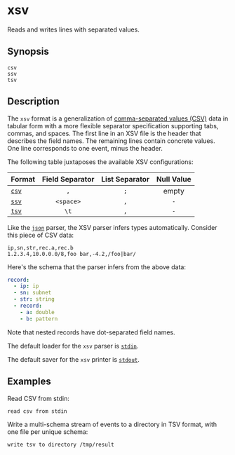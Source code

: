# xsv

Reads and writes lines with separated values.

## Synopsis

```
csv
ssv
tsv
```

## Description

The `xsv` format is a generalization of [comma-separated values (CSV)][csv] data
in tabular form with a more flexible separator specification supporting tabs, commas, and spaces. The first line in an XSV file is the header that describes the
field names. The remaining lines contain concrete values. One line corresponds
to one event, minus the header.

The following table juxtaposes the available XSV configurations:

|Format         |Field Separator|List Separator|Null Value|
|---------------|:-------------:|:------------:|:--------:|
|[`csv`](csv.md)|`,`            |`;`           | empty    |
|[`ssv`](ssv.md)|`<space>`      |`,`           |`-`       |
|[`tsv`](tsv.md)|`\t`           |`,`           |`-`       |

[csv]: https://en.wikipedia.org/wiki/Comma-separated_values

Like the [`json`](json.md) parser, the XSV parser infers types automatically.
Consider this piece of CSV data:

```csv
ip,sn,str,rec.a,rec.b
1.2.3.4,10.0.0.0/8,foo bar,-4.2,/foo|bar/
```

Here's the schema that the parser infers from the above data:

```yaml title=test.schema
record:
  - ip: ip
  - sn: subnet
  - str: string
  - record:
    - a: double
    - b: pattern
```

Note that nested records have dot-separated field names.

The default loader for the `xsv` parser is [`stdin`](../connectors/stdin.md).

The default saver for the `xsv` printer is [`stdout`](../connectors/stdout.md).

## Examples

Read CSV from stdin:

```
read csv from stdin
```

Write a multi-schema stream of events to a directory in TSV format, with one
file per unique schema:

```
write tsv to directory /tmp/result
```
